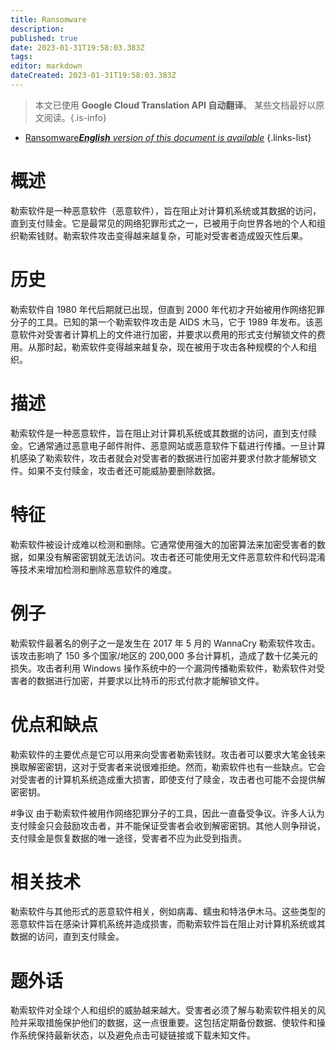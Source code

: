 ```yaml
---
title: Ransomware
description: 
published: true
date: 2023-01-31T19:58:03.383Z
tags: 
editor: markdown
dateCreated: 2023-01-31T19:58:03.383Z
---
```


> 本文已使用 **Google Cloud Translation API 自动翻译**。
某些文档最好以原文阅读。{.is-info}

- [Ransomware***English** version of this document is available*](/en/Knowledge-base/Dictionary/ransomware)
{.links-list}


# 概述
勒索软件是一种恶意软件（恶意软件），旨在阻止对计算机系统或其数据的访问，直到支付赎金。它是最常见的网络犯罪形式之一，已被用于向世界各地的个人和组织勒索钱财。勒索软件攻击变得越来越复杂，可能对受害者造成毁灭性后果。

# 历史
勒索软件自 1980 年代后期就已出现，但直到 2000 年代初才开始被用作网络犯罪分子的工具。已知的第一个勒索软件攻击是 AIDS 木马，它于 1989 年发布。该恶意软件对受害者计算机上的文件进行加密，并要求以费用的形式支付解锁文件的费用。从那时起，勒索软件变得越来越复杂，现在被用于攻击各种规模的个人和组织。

# 描述
勒索软件是一种恶意软件，旨在阻止对计算机系统或其数据的访问，直到支付赎金。它通常通过恶意电子邮件附件、恶意网站或恶意软件下载进行传播。一旦计算机感染了勒索软件，攻击者就会对受害者的数据进行加密并要求付款才能解锁文件。如果不支付赎金，攻击者还可能威胁要删除数据。

# 特征
勒索软件被设计成难以检测和删除。它通常使用强大的加密算法来加密受害者的数据，如果没有解密密钥就无法访问。攻击者还可能使用无文件恶意软件和代码混淆等技术来增加检测和删除恶意软件的难度。

# 例子
勒索软件最著名的例子之一是发生在 2017 年 5 月的 WannaCry 勒索软件攻击。该攻击影响了 150 多个国家/地区的 200,000 多台计算机，造成了数十亿美元的损失。攻击者利用 Windows 操作系统中的一个漏洞传播勒索软件，勒索软件对受害者的数据进行加密，并要求以比特币的形式付款才能解锁文件。

# 优点和缺点
勒索软件的主要优点是它可以用来向受害者勒索钱财。攻击者可以要求大笔金钱来换取解密密钥，这对于受害者来说很难拒绝。然而，勒索软件也有一些缺点。它会对受害者的计算机系统造成重大损害，即使支付了赎金，攻击者也可能不会提供解密密钥。

#争议
由于勒索软件被用作网络犯罪分子的工具，因此一直备受争议。许多人认为支付赎金只会鼓励攻击者，并不能保证受害者会收到解密密钥。其他人则争辩说，支付赎金是恢复数据的唯一途径，受害者不应为此受到指责。

# 相关技术
勒索软件与其他形式的恶意软件相关，例如病毒、蠕虫和特洛伊木马。这些类型的恶意软件旨在感染计算机系统并造成损害，而勒索软件旨在阻止对计算机系统或其数据的访问，直到支付赎金。

# 题外话
勒索软件对全球个人和组织的威胁越来越大。受害者必须了解与勒索软件相关的风险并采取措施保护他们的数据，这一点很重要。这包括定期备份数据、使软件和操作系统保持最新状态，以及避免点击可疑链接或下载未知文件。